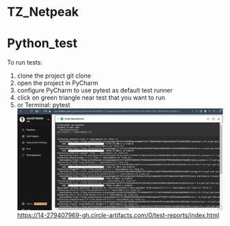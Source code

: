 # TZ_Netpeak
# Python_test
 To run tests:
1) clone the project git clone
2) open the project in PyCharm
3) configure PyCharm to use pytest as default test runner
4) click on green triangle near test that you want to run
5) or Terminal: pytest
![Alt text](src/resources/dependencies.jpg?raw=true "Basic Features")
https://14-279407969-gh.circle-artifacts.com/0/test-reports/index.html
